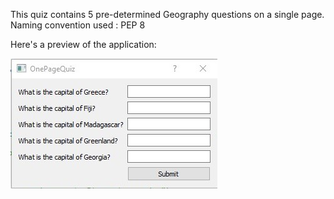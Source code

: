 This quiz contains 5 pre-determined Geography questions on a single page.
Naming convention used : PEP 8

Here's a preview of the application:

![Geography Quiz](https://github.com/megmugur/MegsCodeGallery/blob/master/Qt_Projects/GeographyQuiz/QuizScreenshot.jpg)